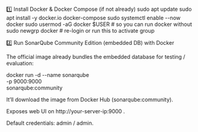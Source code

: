 1️⃣ Install Docker & Docker Compose (if not already)
sudo apt update
sudo apt install -y docker.io docker-compose
sudo systemctl enable --now docker
sudo usermod -aG docker $USER   # so you can run docker without sudo
newgrp docker                   # re-login or run this to activate group

2️⃣ Run SonarQube Community Edition (embedded DB) with Docker

The official image already bundles the embedded database for testing / evaluation:

docker run -d --name sonarqube \
  -p 9000:9000 \
  sonarqube:community


It’ll download the image from Docker Hub (sonarqube:community).

Exposes web UI on http://your-server-ip:9000
.

Default credentials: admin / admin.